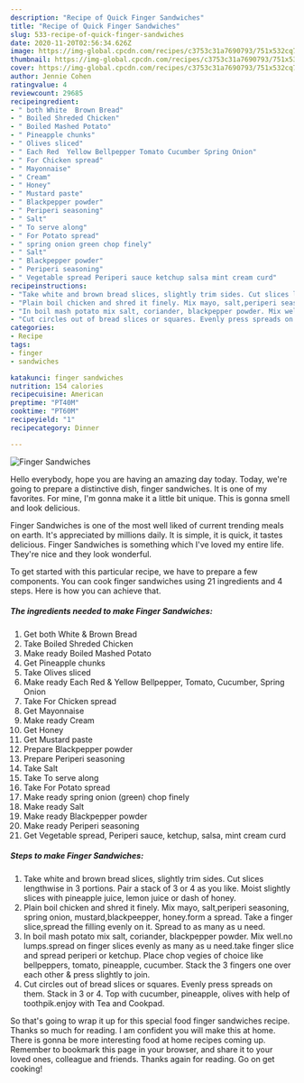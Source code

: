```yaml
---
description: "Recipe of Quick Finger Sandwiches"
title: "Recipe of Quick Finger Sandwiches"
slug: 533-recipe-of-quick-finger-sandwiches
date: 2020-11-20T02:56:34.626Z
image: https://img-global.cpcdn.com/recipes/c3753c31a7690793/751x532cq70/finger-sandwiches-recipe-main-photo.jpg
thumbnail: https://img-global.cpcdn.com/recipes/c3753c31a7690793/751x532cq70/finger-sandwiches-recipe-main-photo.jpg
cover: https://img-global.cpcdn.com/recipes/c3753c31a7690793/751x532cq70/finger-sandwiches-recipe-main-photo.jpg
author: Jennie Cohen
ratingvalue: 4
reviewcount: 29685
recipeingredient:
- " both White  Brown Bread"
- " Boiled Shreded Chicken"
- " Boiled Mashed Potato"
- " Pineapple chunks"
- " Olives sliced"
- " Each Red  Yellow Bellpepper Tomato Cucumber Spring Onion"
- " For Chicken spread"
- " Mayonnaise"
- " Cream"
- " Honey"
- " Mustard paste"
- " Blackpepper powder"
- " Periperi seasoning"
- " Salt"
- " To serve along"
- " For Potato spread"
- " spring onion green chop finely"
- " Salt"
- " Blackpepper powder"
- " Periperi seasoning"
- " Vegetable spread Periperi sauce ketchup salsa mint cream curd"
recipeinstructions:
- "Take white and brown bread slices, slightly trim sides. Cut slices lengthwise in 3 portions. Pair a stack of 3 or 4 as you like. Moist slightly slices with pineapple juice, lemon juice or dash of honey."
- "Plain boil chicken and shred it finely. Mix mayo, salt,periperi seasoning, spring onion, mustard,blackpeepper, honey.form a spread. Take a finger slice,spread the filling evenly on it. Spread to as many as u need."
- "In boil mash potato mix salt, coriander, blackpepper powder. Mix well.no lumps.spread on finger slices evenly as many as u need.take finger slice and spread periperi or ketchup. Place chop vegies of choice like bellpeppers, tomato, pineapple, cucumber. Stack the 3 fingers one over each other &amp; press slightly to join."
- "Cut circles out of bread slices or squares. Evenly press spreads on them. Stack in 3 or 4. Top with cucumber, pineapple, olives with help of toothpik.enjoy with Tea and Cookpad."
categories:
- Recipe
tags:
- finger
- sandwiches

katakunci: finger sandwiches 
nutrition: 154 calories
recipecuisine: American
preptime: "PT40M"
cooktime: "PT60M"
recipeyield: "1"
recipecategory: Dinner

---
```



![Finger Sandwiches](https://img-global.cpcdn.com/recipes/c3753c31a7690793/751x532cq70/finger-sandwiches-recipe-main-photo.jpg)

Hello everybody, hope you are having an amazing day today. Today, we're going to prepare a distinctive dish, finger sandwiches. It is one of my favorites. For mine, I'm gonna make it a little bit unique. This is gonna smell and look delicious.



Finger Sandwiches is one of the most well liked of current trending meals on earth. It's appreciated by millions daily. It is simple, it is quick, it tastes delicious. Finger Sandwiches is something which I've loved my entire life. They're nice and they look wonderful.


To get started with this particular recipe, we have to prepare a few components. You can cook finger sandwiches using 21 ingredients and 4 steps. Here is how you can achieve that.

<!--inarticleads1-->

##### The ingredients needed to make Finger Sandwiches:

1. Get  both White &amp; Brown Bread
1. Take  Boiled Shreded Chicken
1. Make ready  Boiled Mashed Potato
1. Get  Pineapple chunks
1. Take  Olives sliced
1. Make ready  Each Red &amp; Yellow Bellpepper, Tomato, Cucumber, Spring Onion
1. Take  For Chicken spread
1. Get  Mayonnaise
1. Make ready  Cream
1. Get  Honey
1. Get  Mustard paste
1. Prepare  Blackpepper powder
1. Prepare  Periperi seasoning
1. Take  Salt
1. Take  To serve along
1. Take  For Potato spread
1. Make ready  spring onion (green) chop finely
1. Make ready  Salt
1. Make ready  Blackpepper powder
1. Make ready  Periperi seasoning
1. Get  Vegetable spread, Periperi sauce, ketchup, salsa, mint cream curd




<!--inarticleads2-->

##### Steps to make Finger Sandwiches:

1. Take white and brown bread slices, slightly trim sides. Cut slices lengthwise in 3 portions. Pair a stack of 3 or 4 as you like. Moist slightly slices with pineapple juice, lemon juice or dash of honey.
1. Plain boil chicken and shred it finely. Mix mayo, salt,periperi seasoning, spring onion, mustard,blackpeepper, honey.form a spread. Take a finger slice,spread the filling evenly on it. Spread to as many as u need.
1. In boil mash potato mix salt, coriander, blackpepper powder. Mix well.no lumps.spread on finger slices evenly as many as u need.take finger slice and spread periperi or ketchup. Place chop vegies of choice like bellpeppers, tomato, pineapple, cucumber. Stack the 3 fingers one over each other &amp; press slightly to join.
1. Cut circles out of bread slices or squares. Evenly press spreads on them. Stack in 3 or 4. Top with cucumber, pineapple, olives with help of toothpik.enjoy with Tea and Cookpad.




So that's going to wrap it up for this special food finger sandwiches recipe. Thanks so much for reading. I am confident you will make this at home. There is gonna be more interesting food at home recipes coming up. Remember to bookmark this page in your browser, and share it to your loved ones, colleague and friends. Thanks again for reading. Go on get cooking!
